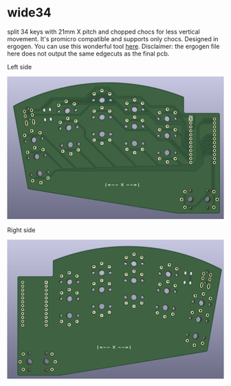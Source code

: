 # wide34
split 34 keys with 21mm X pitch and chopped chocs for less vertical movement. 
It's promicro compatible and supports only chocs.
Designed in ergogen. You can use this wonderful tool [here](https://ergogen.xyz/). Disclaimer: the ergogen file here does not output the same edgecuts as the final pcb.

Left side

 ![alt text](https://github.com/enzocoralc/wide34/blob/main/leftside.png?raw=true)
 
 Right side
 
 ![alt text](https://github.com/enzocoralc/wide34/blob/main/rightside.png?raw=true)
